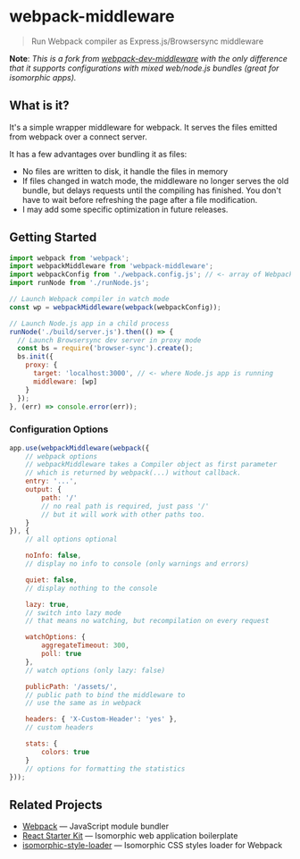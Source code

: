 # webpack-middleware

> Run Webpack compiler as Express.js/Browsersync middleware

**Note**: *This is a fork from [webpack-dev-middleware](https://github.com/webpack/webpack-dev-middleware)
with the only difference that it supports configurations with mixed
web/node.js bundles (great for isomorphic apps).*

## What is it?

It's a simple wrapper middleware for webpack. It serves the files emitted from webpack over a connect server.

It has a few advantages over bundling it as files:

* No files are written to disk, it handle the files in memory
* If files changed in watch mode, the middleware no longer serves the old bundle, but delays requests until the compiling has finished. You don't have to wait before refreshing the page after a file modification.
* I may add some specific optimization in future releases.

## Getting Started

``` javascript
import webpack from 'webpack';
import webpackMiddleware from 'webpack-middleware';
import webpackConfig from './webpack.config.js'; // <- array of Webpack configs
import runNode from './runNode.js';

// Launch Webpack compiler in watch mode
const wp = webpackMiddleware(webpack(webpackConfig));

// Launch Node.js app in a child process
runNode('./build/server.js').then(() => {
  // Launch Browsersync dev server in proxy mode
  const bs = require('browser-sync').create();
  bs.init({
    proxy: {
      target: 'localhost:3000', // <- where Node.js app is running
      middleware: [wp]
    }
  });
}, (err) => console.error(err));
```

### Configuration Options

``` javascript
app.use(webpackMiddleware(webpack({
	// webpack options
	// webpackMiddleware takes a Compiler object as first parameter
	// which is returned by webpack(...) without callback.
	entry: '...',
	output: {
		path: '/'
		// no real path is required, just pass '/'
		// but it will work with other paths too.
	}
}), {
	// all options optional

	noInfo: false,
	// display no info to console (only warnings and errors)

	quiet: false,
	// display nothing to the console

	lazy: true,
	// switch into lazy mode
	// that means no watching, but recompilation on every request

	watchOptions: {
		aggregateTimeout: 300,
		poll: true
	},
	// watch options (only lazy: false)

	publicPath: '/assets/',
	// public path to bind the middleware to
	// use the same as in webpack

	headers: { 'X-Custom-Header': 'yes' },
	// custom headers

	stats: {
		colors: true
	}
	// options for formatting the statistics
}));
```

## Related Projects

 * [Webpack](http://webpack.github.io/) — JavaScript module bundler
 * [React Starter Kit](https://github.com/kriasoft/react-starter-kit) — Isomorphic web application boilerplate
 * [isomorphic-style-loader](https://github.com/kriasoft/isomorphic-style-loader) — Isomorphic CSS styles loader for Webpack